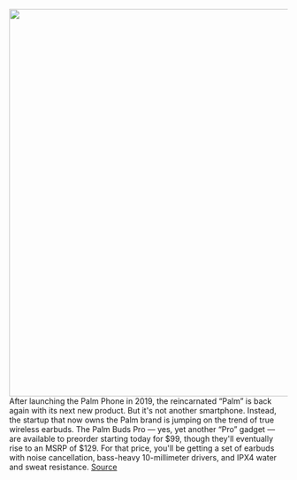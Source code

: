 <img src='https://cdn.vox-cdn.com/thumbor/FmMkWO1SvQuLQfBP_O6g4PNNUJ8=/0x0:2000x1536/1200x800/filters:focal(893x731:1213x1051)/cdn.vox-cdn.com/uploads/chorus_image/image/70046196/ECF37DFD_319C_4CF8_8A54_1C143299ED8D.0.jpeg' width='700px' /><br/>
After launching the Palm Phone in 2019, the reincarnated “Palm” is back again with its next new product. But it's not another smartphone. Instead, the startup that now owns the Palm brand is jumping on the trend of true wireless earbuds. The Palm Buds Pro — yes, yet another “Pro” gadget — are available to preorder starting today for $99, though they'll eventually rise to an MSRP of $129. For that price, you'll be getting a set of earbuds with noise cancellation, bass-heavy 10-millimeter drivers, and IPX4 water and sweat resistance.
<a href='https://www.theverge.com/2021/10/26/22745711/palm-buds-pro-announced-pricing-features'> Source <a/>